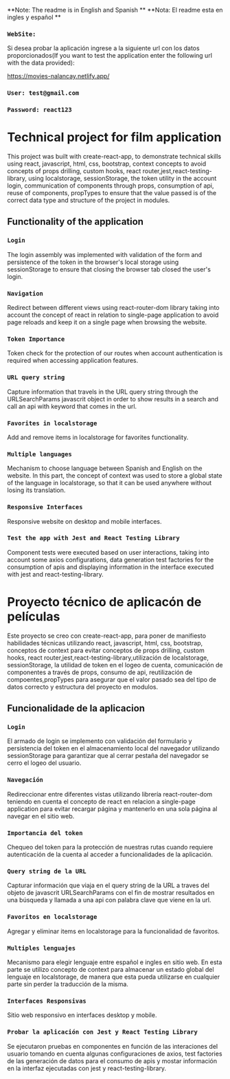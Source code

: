 **Note: The readme is in English and Spanish **
**Nota: El readme esta en ingles y español **

### `WebSite:`
Si desea probar la aplicación ingrese a la siguiente url con los datos proporcionados(If you want to test the application enter the following url with the data provided): 

https://movies-nalancay.netlify.app/
 ### `User: test@gmail.com`
 ### `Password: react123`

# Technical project for film application

This project was built with create-react-app, to demonstrate technical skills using react, javascript, html, css, bootstrap, context concepts to avoid concepts of props drilling, custom hooks, react router,jest,react-testing-library, using localstorage, sessionStorage, the token utility in the account login, communication of components through props, consumption of api, reuse of components, propTypes to ensure that the value passed is of the correct data type and structure of the project in modules.

## Functionality of the application

### `Login`

The login assembly was implemented with validation of the form and persistence of the token in the browser's local storage using sessionStorage to ensure that closing the browser tab closed the user's login.

### `Navigation`

Redirect between different views using react-router-dom library taking into account the concept of react in relation to single-page application to avoid page reloads and keep it on a single page when browsing the website.

### `Token Importance`

Token check for the protection of our routes when account authentication is required when accessing application features.

### `URL query string`

Capture information that travels in the URL query string through the URLSearchParams javascrit object in order to show results in a search and call an api with keyword that comes in the url.

### `Favorites in localstorage`

Add and remove items in localstorage for favorites functionality.

### `Multiple languages`

Mechanism to choose language between Spanish and English on the website. In this part, the concept of context was used to store a global state of the language in localstorage, so that it can be used anywhere without losing its translation.

### `Responsive Interfaces`

Responsive website on desktop and mobile interfaces.

### `Test the app with Jest and React Testing Library`

Component tests were executed based on user interactions, taking into account some axios configurations, data generation test factories for the consumption of apis and displaying information in the interface executed with jest and react-testing-library.

# Proyecto técnico de aplicacón de películas

Este proyecto se creo con create-react-app, para poner de manifiesto habilidades técnicas utilizando react, javascript, html, css, bootstrap, conceptos de context para evitar conceptos de props drilling, custom hooks, react router,jest,react-testing-library,utilización de localstorage, sessionStorage, la utilidad de token en el logeo de cuenta, comunicación de componentes a través de props, consumo de api, reutilización de compoentes,propTypes para asegurar que el valor pasado sea del tipo de datos correcto y estructura del proyecto en modulos.

## Funcionalidade de la aplicacion

### `Login`

El armado de login se implemento con validación del formulario y persistencia del token en el almacenamiento local del navegador utilizando sessionStorage para garantizar que al cerrar pestaña del navegador se cerro el logeo del usuario.

### `Navegación`

Redireccionar entre diferentes vistas utilizando librería react-router-dom teniendo en cuenta el concepto de react en relacion a single-page application para evitar recargar página y mantenerlo en una sola página al navegar en el sitio web.

### `Importancia del token`

Chequeo del token para la protección de nuestras rutas cuando requiere autenticación de la cuenta al acceder a funcionalidades de la aplicación.

### `Query string de la URL`

Capturar información que viaja en el query string de la URL a traves del objeto de javascrit URLSearchParams con el fin de mostrar resultados en una búsqueda y llamada a una api con palabra clave que viene en la url.

### `Favoritos en localstorage`

Agregar y eliminar items en localstorage para la funcionalidad de favoritos.

### `Multiples lenguajes`

Mecanismo para elegir lenguaje entre español e ingles en sitio web. En esta parte se utilizo concepto de context para almacenar un estado global del lenguaje en localstorage, de manera que esta pueda utilizarse en cualquier parte sin perder la traducción de la misma.

### `Interfaces Responsivas`

Sitio web responsivo en interfaces desktop y mobile.

### `Probar la aplicación con Jest y React Testing Library`

Se ejecutaron pruebas en componentes en función de las interaciones del usuario tomando en cuenta algunas configuraciones de axios, test factories de las generación de datos para el consumo de apis y mostar información en la interfaz ejecutadas con jest y react-testing-library.
